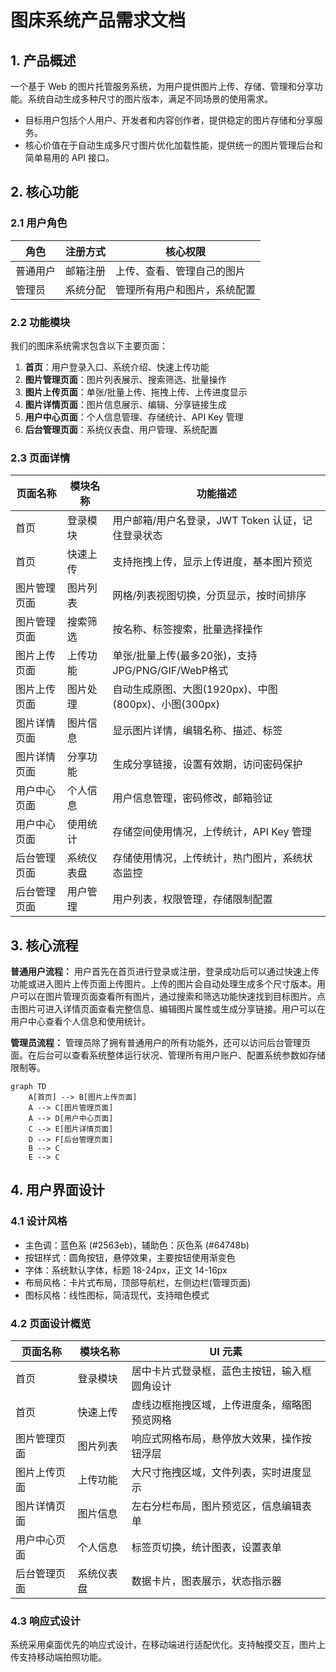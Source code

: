 # 图床系统产品需求文档

## 1. 产品概述
一个基于 Web 的图片托管服务系统，为用户提供图片上传、存储、管理和分享功能。系统自动生成多种尺寸的图片版本，满足不同场景的使用需求。
- 目标用户包括个人用户、开发者和内容创作者，提供稳定的图片存储和分享服务。
- 核心价值在于自动生成多尺寸图片优化加载性能，提供统一的图片管理后台和简单易用的 API 接口。

## 2. 核心功能

### 2.1 用户角色
| 角色 | 注册方式 | 核心权限 |
|------|----------|----------|
| 普通用户 | 邮箱注册 | 上传、查看、管理自己的图片 |
| 管理员 | 系统分配 | 管理所有用户和图片，系统配置 |

### 2.2 功能模块
我们的图床系统需求包含以下主要页面：
1. **首页**：用户登录入口、系统介绍、快速上传功能
2. **图片管理页面**：图片列表展示、搜索筛选、批量操作
3. **图片上传页面**：单张/批量上传、拖拽上传、上传进度显示
4. **图片详情页面**：图片信息展示、编辑、分享链接生成
5. **用户中心页面**：个人信息管理、存储统计、API Key 管理
6. **后台管理页面**：系统仪表盘、用户管理、系统配置

### 2.3 页面详情
| 页面名称 | 模块名称 | 功能描述 |
|----------|----------|----------|
| 首页 | 登录模块 | 用户邮箱/用户名登录，JWT Token 认证，记住登录状态 |
| 首页 | 快速上传 | 支持拖拽上传，显示上传进度，基本图片预览 |
| 图片管理页面 | 图片列表 | 网格/列表视图切换，分页显示，按时间排序 |
| 图片管理页面 | 搜索筛选 | 按名称、标签搜索，批量选择操作 |
| 图片上传页面 | 上传功能 | 单张/批量上传(最多20张)，支持JPG/PNG/GIF/WebP格式 |
| 图片上传页面 | 图片处理 | 自动生成原图、大图(1920px)、中图(800px)、小图(300px) |
| 图片详情页面 | 图片信息 | 显示图片详情，编辑名称、描述、标签 |
| 图片详情页面 | 分享功能 | 生成分享链接，设置有效期，访问密码保护 |
| 用户中心页面 | 个人信息 | 用户信息管理，密码修改，邮箱验证 |
| 用户中心页面 | 使用统计 | 存储空间使用情况，上传统计，API Key 管理 |
| 后台管理页面 | 系统仪表盘 | 存储使用情况，上传统计，热门图片，系统状态监控 |
| 后台管理页面 | 用户管理 | 用户列表，权限管理，存储限制配置 |

## 3. 核心流程

**普通用户流程：**
用户首先在首页进行登录或注册，登录成功后可以通过快速上传功能或进入图片上传页面上传图片。上传的图片会自动处理生成多个尺寸版本。用户可以在图片管理页面查看所有图片，通过搜索和筛选功能快速找到目标图片。点击图片可进入详情页面查看完整信息、编辑图片属性或生成分享链接。用户可以在用户中心查看个人信息和使用统计。

**管理员流程：**
管理员除了拥有普通用户的所有功能外，还可以访问后台管理页面。在后台可以查看系统整体运行状况、管理所有用户账户、配置系统参数如存储限制等。

```mermaid
graph TD
    A[首页] --> B[图片上传页面]
    A --> C[图片管理页面]
    A --> D[用户中心页面]
    C --> E[图片详情页面]
    D --> F[后台管理页面]
    B --> C
    E --> C
```

## 4. 用户界面设计

### 4.1 设计风格
- 主色调：蓝色系 (#2563eb)，辅助色：灰色系 (#64748b)
- 按钮样式：圆角按钮，悬停效果，主要按钮使用渐变色
- 字体：系统默认字体，标题 18-24px，正文 14-16px
- 布局风格：卡片式布局，顶部导航栏，左侧边栏(管理页面)
- 图标风格：线性图标，简洁现代，支持暗色模式

### 4.2 页面设计概览
| 页面名称 | 模块名称 | UI 元素 |
|----------|----------|----------|
| 首页 | 登录模块 | 居中卡片式登录框，蓝色主按钮，输入框圆角设计 |
| 首页 | 快速上传 | 虚线边框拖拽区域，上传进度条，缩略图预览网格 |
| 图片管理页面 | 图片列表 | 响应式网格布局，悬停放大效果，操作按钮浮层 |
| 图片上传页面 | 上传功能 | 大尺寸拖拽区域，文件列表，实时进度显示 |
| 图片详情页面 | 图片信息 | 左右分栏布局，图片预览区，信息编辑表单 |
| 用户中心页面 | 个人信息 | 标签页切换，统计图表，设置表单 |
| 后台管理页面 | 系统仪表盘 | 数据卡片，图表展示，状态指示器 |

### 4.3 响应式设计
系统采用桌面优先的响应式设计，在移动端进行适配优化。支持触摸交互，图片上传支持移动端拍照功能。